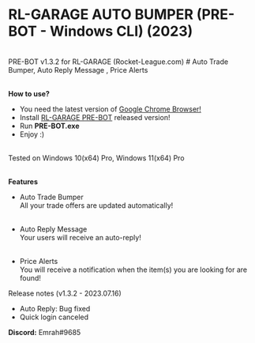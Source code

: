 <h1>RL-GARAGE AUTO BUMPER (PRE-BOT - Windows CLI) (2023)</h1> <br>
PRE-BOT v1.3.2 for RL-GARAGE (Rocket-League.com) # Auto Trade Bumper, Auto Reply Message , Price Alerts <br> <br>

<b>How to use?</b> <br>
- You need the latest version of <a href="https://www.google.com/chrome" target="_blank">Google Chrome Browser!</a> <br>
- Install <a href="https://github.com/mrhgvn/RL-GARAGE-PRE-BOT/releases">RL-GARAGE PRE-BOT</a> released version! <br>
- Run <b>PRE-BOT.exe</b> <br>
- Enjoy :) <br> <br>

Tested on Windows 10(x64) Pro, Windows 11(x64) Pro <br> <br>

<b>Features</b> <br>
- Auto Trade Bumper <br>
All your trade offers are updated automatically! <br> <br>

- Auto Reply Message <br>
Your users will receive an auto-reply! <br> <br>

- Price Alerts <br> 
You will receive a notification when the item(s) you are looking for are found! <br>

Release notes (v1.3.2 - 2023.07.16) <br>
- Auto Reply: Bug fixed
- Quick login canceled

<b>Discord:</b> Emrah#9685 <br>
